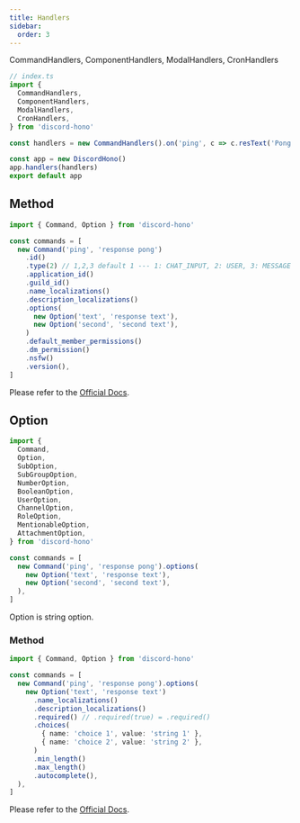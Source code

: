 ```yaml
---
title: Handlers
sidebar:
  order: 3
---
```


CommandHandlers, ComponentHandlers, ModalHandlers, CronHandlers

```ts
// index.ts
import {
  CommandHandlers,
  ComponentHandlers,
  ModalHandlers,
  CronHandlers,
} from 'discord-hono'

const handlers = new CommandHandlers().on('ping', c => c.resText('Pong!!'))

const app = new DiscordHono()
app.handlers(handlers)
export default app
```

## Method

```ts
import { Command, Option } from 'discord-hono'

const commands = [
  new Command('ping', 'response pong')
    .id()
    .type(2) // 1,2,3 default 1 --- 1: CHAT_INPUT, 2: USER, 3: MESSAGE
    .application_id()
    .guild_id()
    .name_localizations()
    .description_localizations()
    .options(
      new Option('text', 'response text'),
      new Option('second', 'second text'),
    )
    .default_member_permissions()
    .dm_permission()
    .nsfw()
    .version(),
]
```

Please refer to the [Official Docs](https://discord.com/developers/docs/interactions/application-commands#application-command-object).

## Option

```ts
import {
  Command,
  Option,
  SubOption,
  SubGroupOption,
  NumberOption,
  BooleanOption,
  UserOption,
  ChannelOption,
  RoleOption,
  MentionableOption,
  AttachmentOption,
} from 'discord-hono'

const commands = [
  new Command('ping', 'response pong').options(
    new Option('text', 'response text'),
    new Option('second', 'second text'),
  ),
]
```

Option is string option.

### Method

```ts
import { Command, Option } from 'discord-hono'

const commands = [
  new Command('ping', 'response pong').options(
    new Option('text', 'response text')
      .name_localizations()
      .description_localizations()
      .required() // .required(true) = .required()
      .choices(
        { name: 'choice 1', value: 'string 1' },
        { name: 'choice 2', value: 'string 2' },
      )
      .min_length()
      .max_length()
      .autocomplete(),
  ),
]
```

Please refer to the [Official Docs](https://discord.com/developers/docs/interactions/application-commands#application-command-object-application-command-option-structure).
